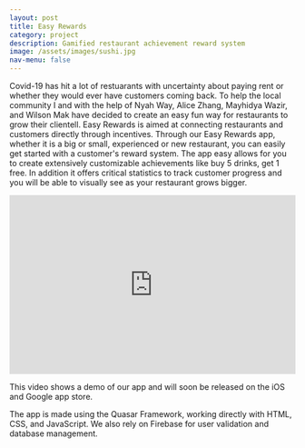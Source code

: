 ```yaml
---
layout: post
title: Easy Rewards
category: project
description: Gamified restaurant achievement reward system
image: /assets/images/sushi.jpg
nav-menu: false
---
```


Covid-19 has hit a lot of restuarants with uncertainty about paying rent or whether they would ever have customers coming back. To help the local community I and with the help of Nyah Way, Alice Zhang, Mayhidya Wazir, and Wilson Mak  have decided to create an easy fun way for restaurants to grow their clientell. Easy Rewards is aimed at connecting restaurants and customers directly through incentives. Through our Easy Rewards app, whether it is a big or small, experienced or new restaurant, you can easily get started with a customer's reward system. The app easy allows for you to create extensively customizable achievements like buy 5 drinks, get 1 free. In addition it offers critical statistics to track customer progress and you will be able to visually see as your restaurant grows bigger.

<iframe width="100%" height="315" src="https://www.youtube.com/embed/etYaIHIUFG8" frameborder="0" allowfullscreen></iframe>

This video shows a demo of our app and will soon be released on the iOS and Google app store.

The app is made using the Quasar Framework, working directly with HTML, CSS, and JavaScript. We also rely on Firebase for user validation and database management.